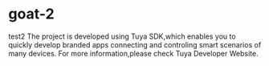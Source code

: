 # goat-2
test2
The project is developed using Tuya SDK,which enables you to quickly develop branded apps connecting and controling smart scenarios of many devices.
For more information,please check Tuya Developer Website.
